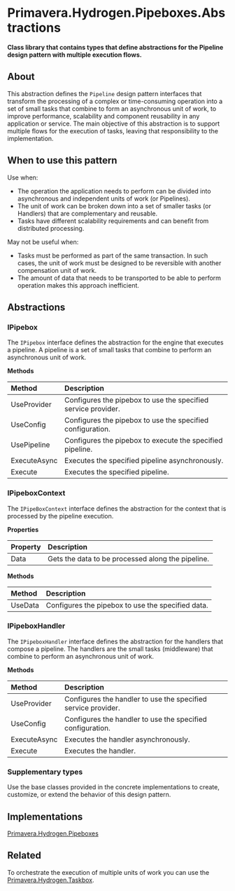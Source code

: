<!-- REFERENCES -->

[REF_PHP]: ./Pipeboxes.md
[REF_PHTA]: ../taskbox-1.0/Taskbox.md

<!-- DOCUMENT -->

# Primavera.Hydrogen.Pipeboxes.Abstractions

**Class library that contains types that define abstractions for the Pipeline design pattern with multiple execution flows.**

## About

This abstraction defines the `Pipeline` design pattern interfaces that transform the processing of a complex or time-consuming operation into a set of small tasks that combine to form an asynchronous unit of work, to improve performance, scalability and component reusability in any application or service. The main objective of this abstraction is to support multiple flows for the execution of tasks, leaving that responsibility to the implementation.

## When to use this pattern

Use when:
- The operation the application needs to perform can be divided into asynchronous and independent units of work (or Pipelines).
- The unit of work can be broken down into a set of smaller tasks (or Handlers) that are complementary and reusable.
- Tasks have different scalability requirements and can benefit from distributed processing.

May not be useful when:
- Tasks must be performed as part of the same transaction. In such cases, the unit of work must be designed to be reversible with another compensation unit of work.
- The amount of data that needs to be transported to be able to perform operation makes this approach inefficient.

## Abstractions

### IPipebox

The `IPipebox` interface defines the abstraction for the engine that executes a pipeline. A pipeline is a set of small tasks that combine to perform an asynchronous unit of work.

**Methods**

Method | Description
:--- | :---
UseProvider | Configures the pipebox to use the specified service provider.
UseConfig | Configures the pipebox to use the specified configuration.
UsePipeline | Configures the pipebox to execute the specified pipeline.
ExecuteAsync | Executes the specified pipeline asynchronously.
Execute | Executes the specified pipeline.

### IPipeboxContext

The `IPipeBoxContext` interface defines the abstraction for the context that is processed by the pipeline execution.

**Properties**

Property | Description
:--- | :---
Data | Gets the data to be processed along the pipeline.

**Methods**

Method | Description
:--- | :---
UseData | Configures the pipebox to use the specified data.

### IPipeboxHandler

The `IPipeboxHandler` interface defines the abstraction for the handlers that compose a pipeline. The handlers are the small tasks (middleware) that combine to perform an asynchronous unit of work.

**Methods**

Method | Description
:--- | :---
UseProvider | Configures the handler to use the specified service provider.
UseConfig | Configures the handler to use the specified configuration.
ExecuteAsync | Executes the handler asynchronously.
Execute | Executes the handler.

### Supplementary types

Use the base classes provided in the concrete implementations to create, customize, or extend the behavior of this design pattern.

## Implementations

[Primavera.Hydrogen.Pipeboxes][REF_PHP]

## Related

To orchestrate the execution of multiple units of work you can use the [Primavera.Hydrogen.Taskbox][REF_PHTA].